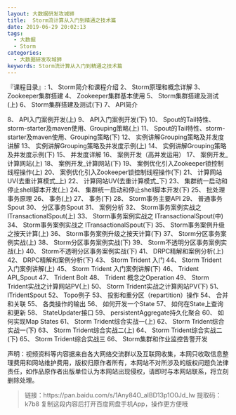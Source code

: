 ```yaml
---
layout: 大数据研发攻城狮
title:  Storm流计算从入门到精通之技术篇
date: 2019-06-29 20:02:13
tags:
  - 大数据
  - Storm
categories:
  - 大数据研发攻城狮
keywords: Storm流计算从入门到精通之技术篇
---
```

『课程目录』:
1、 Storm简介和课程介绍
2、 Storm原理和概念详解
3、 Zookeeper集群搭建
4、 Zookeeper集群基本使用
5、 Storm集群搭建及测试(上)
6、 Storm集群搭建及测试(下)
7、 API简介
<!-- more -->
8、 API入门案例开发(上)
9、 API入门案例开发(下)
10、 Spout的Tail特性、storm-starter及maven使用、Grouping策略(上)
11、 Spout的Tail特性、storm-starter及maven使用、Grouping策略(下)
12、 实例讲解Grouping策略及并发度讲解
13、 实例讲解Grouping策略及并发度示例(上)
14、 实例讲解Grouping策略及并发度示例(下)
15、 并发度详解
16、 案例开发（高并发运用）
17、 案例开发_计算网站(上)
18、 案例开发_计算网站(下)
19、 案例优化引入Zookeeper锁控制线程操作(上)
20、 案例优化引入Zookeeper锁控制线程操作(下)
21、 计算网站UV(去重计算模式_上)
22、 计算网站UV(去重计算模式_下)
23、 集群统一启动和停止shell脚本开发(上)
24、 集群统一启动和停止shell脚本开发(下)
25、 批处理事务原理
26、 事务(上)
27、 事务(下)
28、 Storm事务主要API
29、 普通事务Spout
30、 分区事务Spout
31、 案例分析
32、 Storm事务案例实战之 ITransactionalSpout(上)
33、 Storm事务案例实战之 ITransactionalSpout(中)
34、 Storm事务案例实战之 ITransactionalSpout(下)
35、 Storm事务案例升级之按天计算(上)
36、 Storm事务案例升级之按天计算(下)
37、 Storm分区事务案例实战(上)
38、 Storm分区事务案例实战(下)
39、 Storm不透明分区事务案例实战(上)
40、 Storm不透明分区事务案例实战(下)
41、 DRPC精解和案例分析(上)
42、 DRPC精解和案例分析(下)
43、 Storm Trident 入门
44、 Storm Trident 入门案例讲解(上)
45、 Storm Trident 入门案例讲解(下)
46、 Trident API_Spout
47、 Trident Bolt
48、 Trident 概念之Operation
49、 Storm Trident实战之计算网站PV(上)
50、 Storm Trident实战之计算网站PV(下)
51、 ITridentSpout
52、 Topo例子
53、 投影和重分区（repartition）操作
54、 合并和关联
55、 各类操作的输出
56、 如何开发一个State
57、 如何在State上查询和更新
58、 StateUpdater接口
59、 persistentAggregate持久化聚合
60、 如何实现Map States
61、 Storm Trident综合实战一(上)
62、 Storm Trident综合实战一(下)
63、 Storm Trident综合实战二(上)
64、 Storm Trident综合实战二(下)
65、 Storm Trident综合实战三
66、 Storm集群和作业监控告警开发

<div class="post-copyright">
    <div class="post-copyright__author">
      <span class="post-copyright-meta">声明：视频资料等内容据来自各大网络交流群以及互联网收集，本网只收取信息整理费用和网站维护费用，版权归原作者所有，本网站不对所涉及的版权问题负法律责任，如作品原作者出版单位认为本网站出现侵权，请即时与本网站联系，将立刻删除处理。 </span>
    </div>
</div>

<blockquote class="blockquote-center">
链接：https://pan.baidu.com/s/1Any84O_aIBD13p1O0Jd_Iw
提取码：k7b8
复制这段内容后打开百度网盘手机App，操作更方便哦
</blockquote>
